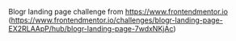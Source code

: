 Blogr landing page challenge from  https://www.frontendmentor.io (https://www.frontendmentor.io/challenges/blogr-landing-page-EX2RLAApP/hub/blogr-landing-page-7wdxNKjAc)
